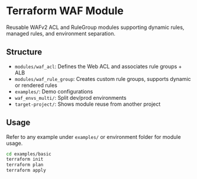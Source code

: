 # Terraform WAF Module

Reusable WAFv2 ACL and RuleGroup modules supporting dynamic rules, managed rules, and environment separation.

## Structure

- `modules/waf_acl`: Defines the Web ACL and associates rule groups + ALB
- `modules/waf_rule_group`: Creates custom rule groups, supports dynamic or rendered rules
- `examples/`: Demo configurations
- `waf_envs_multi/`: Split dev/prod environments
- `target-project/`: Shows module reuse from another project

## Usage

Refer to any example under `examples/` or environment folder for module usage.

```bash
cd examples/basic
terraform init
terraform plan
terraform apply
```